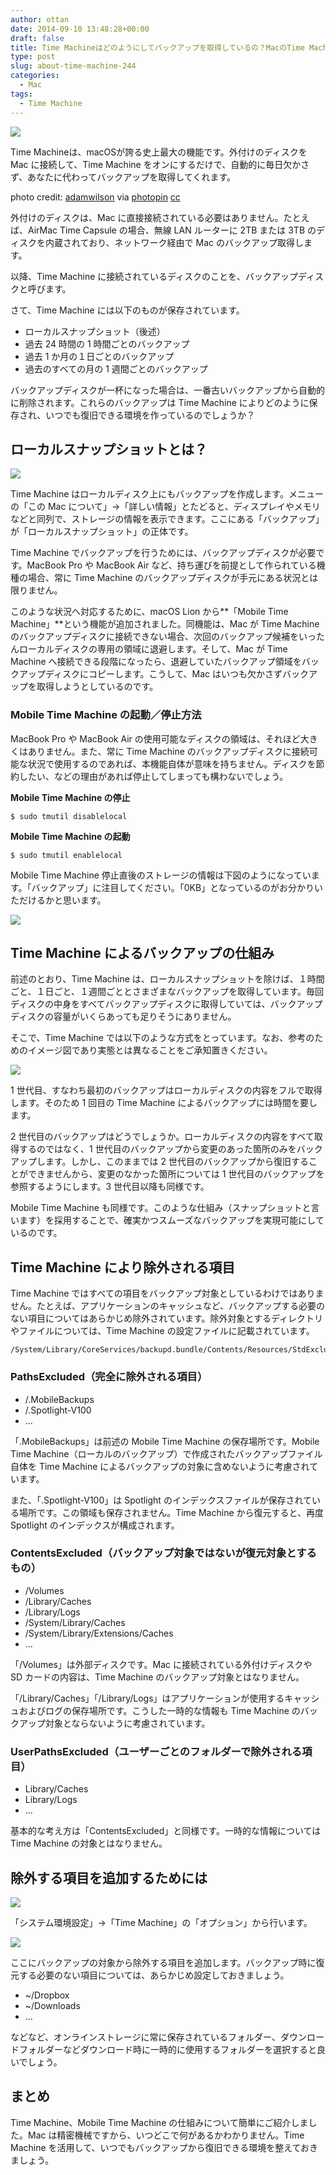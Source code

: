 ```yaml
---
author: ottan
date: 2014-09-10 13:48:28+00:00
draft: false
title: Time Machineはどのようにしてバックアップを取得しているの？MacのTime Machineの疑問徹底解説
type: post
slug: about-time-machine-244
categories:
  - Mac
tags:
  - Time Machine
---
```


![](/uploads/2014/09/140909-540ea71939214.jpg)

Time Machineは、macOSが誇る史上最大の機能です。外付けのディスクを Mac に接続して、Time Machine をオンにするだけで、自動的に毎日欠かさず、あなたに代わってバックアップを取得してくれます。

photo credit: [adamwilson](https://www.flickr.com/photos/adamwilson/3241009989/) via [photopin](http://photopin.com) [cc](http://creativecommons.org/licenses/by-nc-nd/2.0/)

外付けのディスクは、Mac に直接接続されている必要はありません。たとえば、AirMac Time Capsule の場合、無線 LAN ルーターに 2TB または 3TB のディスクを内蔵されており、ネットワーク経由で Mac のバックアップ取得します。

以降、Time Machine に接続されているディスクのことを、バックアップディスクと呼びます。

さて、Time Machine には以下のものが保存されています。

- ローカルスナップショット（後述）
- 過去 24 時間の 1 時間ごとのバックアップ
- 過去 1 か月の１日ごとのバックアップ
- 過去のすべての月の 1 週間ごとのバックアップ

バックアップディスクが一杯になった場合は、一番古いバックアップから自動的に削除されます。これらのバックアップは Time Machine によりどのように保存され、いつでも復旧できる環境を作っているのでしょうか？

## ローカルスナップショットとは？

![](/uploads/2014/09/140910-54105697c5965.png)

Time Machine はローカルディスク上にもバックアップを作成します。メニューの「この Mac について」→「詳しい情報」とたどると、ディスプレイやメモリなどと同列で、ストレージの情報を表示できます。ここにある「バックアップ」が「ローカルスナップショット」の正体です。

Time Machine でバックアップを行うためには、バックアップディスクが必要です。MacBook Pro や MacBook Air など、持ち運びを前提として作られている機種の場合、常に Time Machine のバックアップディスクが手元にある状況とは限りません。

このような状況へ対応するために、macOS Lion から**「Mobile Time Machine」**という機能が追加されました。同機能は、Mac が Time Machine のバックアップディスクに接続できない場合、次回のバックアップ候補をいったんローカルディスクの専用の領域に退避します。そして、Mac が Time Machine へ接続できる段階になったら、退避していたバックアップ領域をバックアップディスクにコピーします。こうして、Mac はいつも欠かさずバックアップを取得しようとしているのです。

### Mobile Time Machine の起動／停止方法

MacBook Pro や MacBook Air の使用可能なディスクの領域は、それほど大きくはありません。また、常に Time Machine のバックアップディスクに接続可能な状況で使用するのであれば、本機能自体が意味を持ちません。ディスクを節約したい、などの理由があれば停止してしまっても構わないでしょう。

**Mobile Time Machine の停止**

    $ sudo tmutil disablelocal

**Mobile Time Machine の起動**

    $ sudo tmutil enablelocal

Mobile Time Machine 停止直後のストレージの情報は下図のようになっています。「バックアップ」に注目してください。「0KB」となっているのがお分かりいただけるかと思います。

![](/uploads/2014/09/140910-54105698e321d.png)

## Time Machine によるバックアップの仕組み

前述のとおり、Time Machine は、ローカルスナップショットを除けば、１時間ごと、１日ごと、１週間ごととさまざまなバックアップを取得しています。毎回ディスクの中身をすべてバックアップディスクに取得していては、バックアップディスクの容量がいくらあっても足りそうにありません。

そこで、Time Machine では以下のような方式をとっています。なお、参考のためのイメージ図であり実態とは異なることをご承知置きください。

![](/uploads/2014/09/140910-54105699b962d.png)

1 世代目、すなわち最初のバックアップはローカルディスクの内容をフルで取得します。そのため 1 回目の Time Machine によるバックアップには時間を要します。

2 世代目のバックアップはどうでしょうか。ローカルディスクの内容をすべて取得するのではなく、1 世代目のバックアップから変更のあった箇所のみをバックアップします。しかし、このままでは 2 世代目のバックアップから復旧することができませんから、変更のなかった箇所については 1 世代目のバックアップを参照するようにします。3 世代目以降も同様です。

Mobile Time Machine も同様です。このような仕組み（スナップショットと言います）を採用することで、確実かつスムーズなバックアップを実現可能にしているのです。

## Time Machine により除外される項目

Time Machine ではすべての項目をバックアップ対象としているわけではありません。たとえば、アプリケーションのキャッシュなど、バックアップする必要のない項目についてはあらかじめ除外されています。除外対象とするディレクトリやファイルについては、Time Machine の設定ファイルに記載されています。

    /System/Library/CoreServices/backupd.bundle/Contents/Resources/StdExclusions.plist

### PathsExcluded（完全に除外される項目）

- /.MobileBackups
- /.Spotlight-V100
- ...

「.MobileBackups」は前述の Mobile Time Machine の保存場所です。Mobile Time Machine（ローカルのバックアップ）で作成されたバックアップファイル自体を Time Machine によるバックアップの対象に含めないように考慮されています。

また、「.Spotlight-V100」は Spotlight のインデックスファイルが保存されている場所です。この領域も保存されません。Time Machine から復元すると、再度 Spotlight のインデックスが構成されます。

### ContentsExcluded（バックアップ対象ではないが復元対象とするもの）

- /Volumes
- /Library/Caches
- /Library/Logs
- /System/Library/Caches
- /System/Library/Extensions/Caches
- …

「/Volumes」は外部ディスクです。Mac に接続されている外付けディスクや SD カードの内容は、Time Machine のバックアップ対象とはなりません。

「/Library/Caches」「/Library/Logs」はアプリケーションが使用するキャッシュおよびログの保存場所です。こうした一時的な情報も Time Machine のバックアップ対象とならないように考慮されています。

### UserPathsExcluded（ユーザーごとのフォルダーで除外される項目）

- Library/Caches
- Library/Logs
- …

基本的な考え方は「ContentsExcluded」と同様です。一時的な情報については Time Machine の対象とはなりません。

## 除外する項目を追加するためには

![](/uploads/2014/09/140910-5410569c2b0ee.png)

「システム環境設定」→「Time Machine」の「オプション」から行います。

![](/uploads/2014/09/140910-5410569eafe0f.png)

ここにバックアップの対象から除外する項目を追加します。バックアップ時に復元する必要のない項目については、あらかじめ設定しておきましょう。

- ~/Dropbox
- ~/Downloads
- …

などなど、オンラインストレージに常に保存されているフォルダー、ダウンロードフォルダーなどダウンロード時に一時的に使用するフォルダーを選択すると良いでしょう。

## まとめ

Time Machine、Mobile Time Machine の仕組みについて簡単にご紹介しました。Mac は精密機械ですから、いつどこで何があるかわかりません。Time Machine を活用して、いつでもバックアップから復旧できる環境を整えておきましょう。
